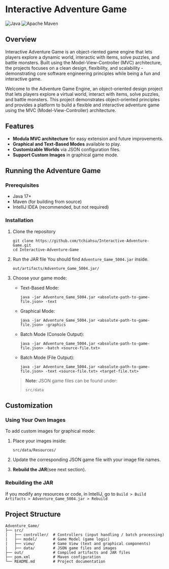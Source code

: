# Interactive Adventure Game

![Java](https://img.shields.io/badge/java-%23ED8B00.svg?style=for-the-badge&logo=openjdk&logoColor=white)
![Apache Maven](https://img.shields.io/badge/Apache%20Maven-C71A36?style=for-the-badge&logo=Apache%20Maven&logoColor=white)


## Overview
Interactive Adventure Game is an object-riented game engine that lets players explore a dynamic world, interactic with items, solve puzzles, and battle monsters. Built using the Model-View-Controller (MVC) architecture, the projects focuses on a clean design, flexibility, and scalability - demonstrating core software engineering principles while being a fun and interactive game.

Welcome to the Adventure Game Engine, an object-oriented design project that lets players explore a virtual world, interact with items, solve puzzles, and battle monsters. This project demonstrates object-oriented principles and provides a platform to build a flexible and interactive adventure game using the MVC (Model-View-Controller) architecture.

## Features
- **Modula MVC architecture** for easy extension and future improvements.
- **Graphical and Text-Based Modes** available to play.
- **Customizable Worlds** via JSON configuration files.
- **Support Custom Images** in graphical game mode.

## Running the Adventure Game

### Prerequisites
- Java 17+
- Maven (for building from source)
- IntelliJ IDEA (recommended, but not required)

### Installation
1. Clone the repository
   ```
   git clone https://github.com/tchiahsu/Interactive-Adventure-Game.git
   cd Interactive-Adventure-Game
   ```
   
2. Run the JAR file
   You should find `Adventure_Game_5004.jar` inside.
   ```
   out/artifacts/Adventure_Game_5004.jar/
   ```
   
3. Choose your game mode:
   - Text-Based Mode:
     ```
     java -jar Adventure_Game_5004.jar <absolute-path-to-game-file.json> -text
     ```
   - Graphical Mode:
     ```
     java -jar Adventure_Game_5004.jar <absolute-path-to-game-file.json> -graphics
     ```
   - Batch Mode (Console Output):
     ```
     java -jar Adventure_Game_5004.jar <absolute-path-to-game-file.json> -batch <source-file.txt>
     ```
   - Batch Mode (File Output):
     ```
     java -jar Adventure_Game_5004.jar <absolute-path-to-game-file.json> -text <source-file.txt> <target-file.txt>
     ```
   > **Note:** JSON game files can be found under:
   > ```
   > src/data
   > ```

## Customization

### Using Your Own Images
To add custom images for graphical mode:
1. Place your images inside:
   ```
   src/data/Resources/
   ```
   
2. Update the corresponding JSON game file with your image file names.

3. **Rebuild the JAR**(see next section).

### Rebuilding the JAR
If you modify any resources or code, in IntelliJ, go to `Build > Build Artifacts > Adventure_Game_5004.jar > Rebuild`

## Project Structure
```
Adventure_Game/
├── src/
|   ├── controller/  # Controllers (input handling / batch processing)
|   ├── model/       # Game Model (game logic)
|   ├── view/        # Game View (text and graphical components)
|   ├── data/        # JSON game files and images
├── out/             # Compiled artifacts and JAR files
├── pom.xml          # Maven configuration
└── README.md        # Project documentation
```

